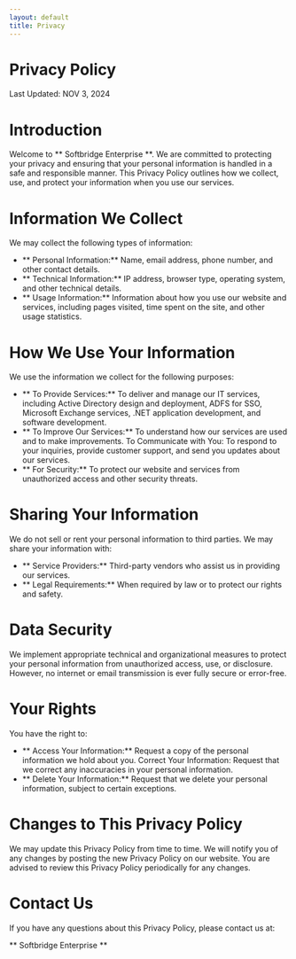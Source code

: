 ```yaml
---
layout: default
title: Privacy
---
```

# Privacy Policy
Last Updated: NOV 3, 2024

# Introduction
Welcome to ** Softbridge Enterprise **. We are committed to protecting your privacy and ensuring that your personal information is handled in a safe and responsible manner. This Privacy Policy outlines how we collect, use, and protect your information when you use our services.

# Information We Collect
We may collect the following types of information:
- ** Personal Information:** Name, email address, phone number, and other contact details.
- ** Technical Information:** IP address, browser type, operating system, and other technical details.
- ** Usage Information:** Information about how you use our website and services, including pages visited, time spent on the site, and other usage statistics.

# How We Use Your Information
We use the information we collect for the following purposes:
- ** To Provide Services:** To deliver and manage our IT services, including Active Directory design and deployment, ADFS for SSO, Microsoft Exchange services, .NET application development, and software development.
- ** To Improve Our Services:** To understand how our services are used and to make improvements.
To Communicate with You: To respond to your inquiries, provide customer support, and send you updates about our services.
- ** For Security:** To protect our website and services from unauthorized access and other security threats.

# Sharing Your Information
We do not sell or rent your personal information to third parties. We may share your information with:
- ** Service Providers:** Third-party vendors who assist us in providing our services.
- ** Legal Requirements:** When required by law or to protect our rights and safety.

# Data Security
We implement appropriate technical and organizational measures to protect your personal information from unauthorized access, use, or disclosure. However, no internet or email transmission is ever fully secure or error-free.

# Your Rights
You have the right to:
- ** Access Your Information:** Request a copy of the personal information we hold about you.
Correct Your Information: Request that we correct any inaccuracies in your personal information.
- ** Delete Your Information:** Request that we delete your personal information, subject to certain exceptions.

# Changes to This Privacy Policy
We may update this Privacy Policy from time to time. We will notify you of any changes by posting the new Privacy Policy on our website. You are advised to review this Privacy Policy periodically for any changes.

# Contact Us
If you have any questions about this Privacy Policy, please contact us at:

** Softbridge Enterprise **